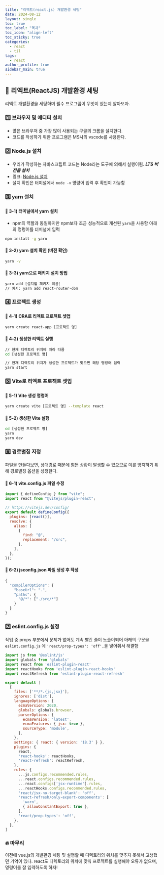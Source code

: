 ```yaml
---
title: "리엑트(react.js) 개발환경 세팅"
date: 2024-08-12
layout: single
toc: true
toc_label: "목차"
toc_icon: "align-left"
toc_sticky: true
categories:
  - react
  - til
tags:
  - react
author_profile: true
sidebar_main: true
---
```



## :ledger: 리엑트(ReactJS) 개발환경 세팅
리엑트 개발환경을 세팅하며 필수 프로그램이 무엇이 있는지 알아보자.

### :one: 브라우저 및 에디터 설치
- 많은 브라우저 중 가장 많이 사용되는 구글의 크롬을 설치한다.
- 코드를 작성하기 위한 프로그램은 MS사의 vscode를 사용한다.

### :two: Node.js 설치
- 우리가 작성하는 자바스크립트 코드는 Node라는 도구에 의해서 실행이됨. ***LTS 버전을 설치***
- 링크: [Node.js 설치](https://nodejs.org/en/)
- 설치 확인은 터미널에서 `node -v` 명령어 입력 후 확인이 가능함

### :three: yarn 설치
#### :pushpin: 3-1) 터미널에서 yarn 설치
- npm의 역할과 동일하지만 npm보다 조금 성능적으로 개선된 `yarn`을 사용함 아래의 명령어를 터미널에 입력
```bash
npm install -g yarn
```

#### :pushpin: 3-2) yarn 설치 확인 (버전 확인)
```bash
yarn -v
```

#### :pushpin: 3-3) yarn으로 패키지 설치 방법
```bash
yarn add [설치할 패키지 이름]
// 예시: yarn add react-router-dom
```

### :four: 프로젝트 생성
#### :pushpin: 4-1) CRA로 리엑트 프로젝트 셋업
```bash
yarn create react-app [프로잭트 명]
```

#### :pushpin: 4-2) 생성한 리엑트 실행
```bash
// 현재 디렉토리 위치에 따라 다름
cd [생성한 프로젝트 명] 

// 현재 디렉토리 위치가 생성한 프로젝트가 맞으면 해당 명령어 입력
yarn start 
```

### :five: Vite로 리엑트 프로젝트 셋업
#### :pushpin: 5-1) Vite 생성 명령어
```bash
yarn create vite [프로젝트 명] --template react
```

#### :pushpin: 5-2) 생성한 Vite 실행
```bash
cd [생성한 프로젝트 명]
yarn
yarn dev
```

### :six: 경로별칭 지정
파일을 만들다보면, 상대경로 때문에 힘든 상황이 발생할 수 있으므로 이를 방지하기 위해 경로별칭 옵션을 성정한다.
#### :pushpin: 6-1) vite.config.js 파일 수정
```javascript
import { defineConfig } from "vite";
import react from "@vitejs/plugin-react";

// https://vitejs.dev/config/
export default defineConfig({
  plugins: [react()],
  resolve: {
    alias: [
      {
        find: "@",
        replacement: "/src",
      },
    ],
  },
});
```
#### :pushpin: 6-2) jsconfig.json 파일 생성 후 작성
```javascript
{
  "compilerOptions": {
    "baseUrl": ".",
    "paths": {
      "@/*": ["./src/*"]
    }
  }
}
```

### :seven: eslint.config.js 설정
작업 중 props 부분에서 문제가 없어도 계속 빨간 줄이 노출이되어 아래의 구문을 `eslint.config.js` 에 `'react/prop-types': 'off',`을 넣어줘서 해결함

```javascript
import js from '@eslint/js'
import globals from 'globals'
import react from 'eslint-plugin-react'
import reactHooks from 'eslint-plugin-react-hooks'
import reactRefresh from 'eslint-plugin-react-refresh'

export default [
  {
    files: ['**/*.{js,jsx}'],
    ignores: ['dist'],
    languageOptions: {
      ecmaVersion: 2020,
      globals: globals.browser,
      parserOptions: {
        ecmaVersion: 'latest',
        ecmaFeatures: { jsx: true },
        sourceType: 'module',
      },
    },
    settings: { react: { version: '18.3' } },
    plugins: {
      react,
      'react-hooks': reactHooks,
      'react-refresh': reactRefresh,
    },
    rules: {
      ...js.configs.recommended.rules,
      ...react.configs.recommended.rules,
      ...react.configs['jsx-runtime'].rules,
      ...reactHooks.configs.recommended.rules,
      'react/jsx-no-target-blank': 'off',
      'react-refresh/only-export-components': [
        'warn',
        { allowConstantExport: true },
      ],
      'react/prop-types': 'off',
    },
  },
]
```

### :fire: 마무리
이전에 vue.js의 개발환경 세팅 및 실행할 때 디렉토리의 위치를 맞추지 못해서 고생했던 기억이 있다. react도 디렉토리의 위치에 맞춰 프로젝트를 실행해야 오류가 없으며, 명령어를 잘 입력하도록 하자!
